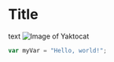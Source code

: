 # Title
text
![Image of Yaktocat](https://octodex.github.com/images/yaktocat.png)


``` javascript
var myVar = "Hello, world!";
```
